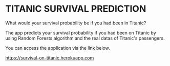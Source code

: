 # TITANIC SURVIVAL PREDICTION <br>
What would your survival probability be if you had been in Titanic? 

The app predicts your survival probability if you had been on Titanic by using Random Forests algorithm and the real datas of Titanic's passengers.

You can access the application via the link below.

https://survival-on-titanic.herokuapp.com 
